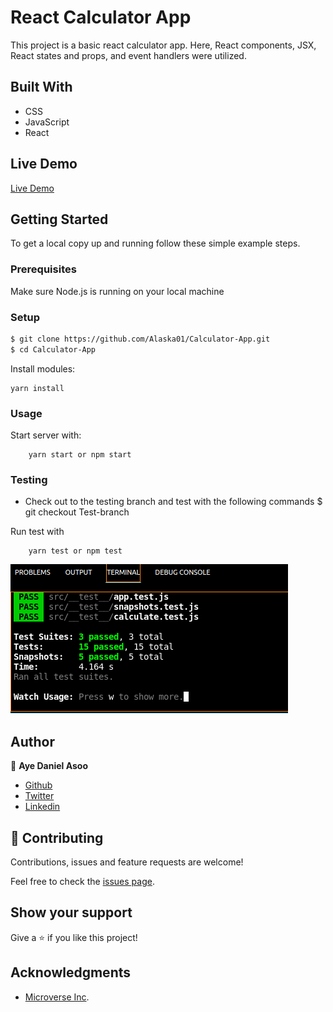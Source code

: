 # React Calculator App
This project is a basic react calculator app. Here, React components, JSX, React states and props, and event handlers were utilized.

## Built With
- CSS
- JavaScript
- React

## Live Demo
[Live Demo](https://aye-maths-magicians.netlify.app/)

## Getting Started 
To get a local copy up and running follow these simple example steps.

### Prerequisites

Make sure Node.js is running on your local machine

### Setup

~~~bash
$ git clone https://github.com/Alaska01/Calculator-App.git
$ cd Calculator-App
~~~

Install modules:

```
yarn install
```

### Usage

Start server with:

```
    yarn start or npm start

```

### Testing
- Check out to the testing branch and test with the following commands
$ git checkout Test-branch

Run test with

```
    yarn test or npm test

```

![screenshot](./testingcalculator.png)

## Author

👤 **Aye Daniel Asoo**

- [Github](https://github.com/Alaska01)
- [Twitter](https://twitter.com/AyeAsoo)
- [Linkedin](https://www.linkedin.com/in/daniel-asoo-aye/)

## 🤝 Contributing

Contributions, issues and feature requests are welcome!

Feel free to check the [issues page](https://github.com/Alaska01/Calculator-App/issues).

## Show your support

Give a ⭐️ if you like this project!

## Acknowledgments
- [Microverse Inc](https://www.microverse.org/).